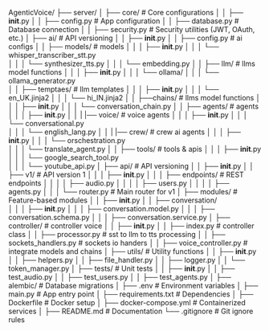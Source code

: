 AgenticVoice/
├── server/
│   ├── core/                     # Core configurations
│   │   ├── __init__.py
│   │   ├── config.py             # App configuration
│   │   ├── database.py           # Database connection
│   │   ├── security.py           # Security utilities (JWT, OAuth, etc.)
│   ├── ai/                      # API versioning
│   │   ├── __init__.py
│   │   ├── config.py             # ai configs
│   │   ├── models/               # models 
│   │   │   ├── __init__.py
│   │   │   └── whisper_transcriber_stt.py  
│   │   │   └── synthesizer_tts.py
│   │   │   └── embedding.py
│   │   ├── llm/                  # llms model functions
│   │   │   ├── __init__.py
│   │   │   └── ollama/
│   │   │          └── ollama_generator.py  
│   │   ├── temptaes/                  # llm  templates
│   │   │   ├── __init__.py
│   │   │   └── en_UK.jinja2
│   │   │   └── hi_IN.jinja2
│   │   ├──chains/                  # llms model functions
│   │   │   ├── __init__.py
│   │   │   └── conversation_chain.py
│   │   ├── agents/               # agents
│   │   │   ├── __init__.py
│   │   |   |── voice/             # voice agents
│   │   │        ├── __init__.py
│   │   │        └── conversational.py  
│   │   │        └── english_lang.py
│   │   |   |── crew/             # crew ai agents
│   │   │        ├── __init__.py
│   │   │        └── orschestration.py  
│   │   │        └── translate_agent.py
│   │   ├── tools/                  # tools & apis 
│   │   │   ├── __init__.py
│   │   │   └── google_search_tool.py  
│   │   │   └── youtube_api.py
│   ├── api/                      # API versioning
│   │   ├── __init__.py
│   │   ├── v1/                   # API version 1
│   │   │   ├── __init__.py
│   │   │   ├── endpoints/        # REST endpoints
│   │   │   │   ├── audio.py
│   │   │   │   ├── users.py
│   │   │   │   ├── agents.py
│   │   │   └── router.py         # Main router for v1
│   ├── modules/                  # Feature-based modules
│   │   ├── __init__.py
│   │   ├── conversation/                
│   │   │   ├── __init__.py
│   │   │   ├── conversation.model.py
│   │   │   ├── conversation.schema.py
│   │   │   ├── conversation.service.py
│   ├── controller/               # controller voice
│   │   ├── __init__.py
│   │   ├── index.py              # controller class
│   │   ├── processor.py          # sst to llm to tts processing
│   │   ├── sockets_handlers.py           # sockets io handers
│   │   ├── voice_controller.py           # integrate models and chains
│   ├── utils/                    # Utility functions
│   │   ├── __init__.py
│   │   ├── helpers.py
│   │   ├── file_handler.py
│   │   ├── logger.py
│   │   └── token_manager.py
│   ├── tests/                    # Unit tests
│   │   ├── __init__.py
│   │   ├── test_audio.py
│   │   ├── test_users.py
│   │   ├── test_agents.py
│   ├── alembic/                  # Database migrations
│   ├── .env                      # Environment variables
│   ├── main.py                   # App entry point
│   ├── requirements.txt           # Dependencies
│   ├── Dockerfile                 # Docker setup
│   ├── docker-compose.yml         # Containerized services
│   ├── README.md                  # Documentation
└── .gitignore                     # Git ignore rules
